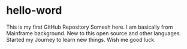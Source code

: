 # hello-word
This is my first GitHub Repository
Somesh here. I am basically from Mainframe  background. New to this open source and other languages.
Started my Journey to learn new things. Wish me good luck.
